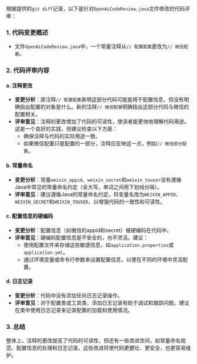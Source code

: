 根据提供的`git diff`记录，以下是针对`OpenAiCodeReview.java`文件修改的代码评审：

### 1. 代码变更概述
- 文件`OpenAiCodeReview.java`中，一个常量注释从`// 配置配置`更改为`// 微信配置`。

### 2. 代码评审内容

#### a. 注释更改
- **变更分析**：原注释`// 配置配置`表明这部分代码可能是用于配置信息，但没有明确指出配置的对象是什么。新的注释`// 微信配置`明确指出这部分代码与微信的配置相关。
- **评审意见**：注释的更改增加了代码的可读性，使读者能更快地理解代码用途。这是一个良好的实践，但建议检查以下方面：
  - 确保注释与代码的实际用途一致。
  - 如果微信配置只是配置的一部分，注释应反映这一点，例如`// 微信部分配置`。

#### b. 常量命名
- **变更分析**：常量`weixin_appid`、`weixin_secret`和`weixin_touser`没有遵循Java中常见的常量命名约定（全大写，单词之间用下划线分隔）。
- **评审意见**：建议遵循Java的常量命名约定，将变量名改为`WEIXIN_APPID`、`WEIXIN_SECRET`和`WEIXIN_TOUSER`，以增强代码的一致性和可读性。

#### c. 配置信息的硬编码
- **变更分析**：配置信息（如微信的appid和secret）被硬编码在代码中。
- **评审意见**：硬编码配置信息是不安全的，也不灵活。建议：
  - 使用配置文件来存储这些敏感信息，如`application.properties`或`application.yml`。
  - 通过环境变量或命令行参数来设置配置信息，以便在不同的环境中灵活配置。

#### d. 日志记录
- **变更分析**：代码中没有添加任何日志记录操作。
- **评审意见**：对于配置类或工具类，添加日志记录有助于调试和跟踪问题。建议在类中使用日志记录来记录配置的加载和使用情况。

### 3. 总结
整体上，注释的更改提高了代码的可读性，但还有一些改进空间，如常量命名规范、配置信息的处理和日志记录。这些改进将使代码更健壮、更安全，也更容易维护。